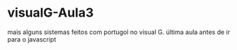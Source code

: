 # visualG-Aula3
mais alguns sistemas feitos com portugol no visual G. última aula antes de ir para o javascript
